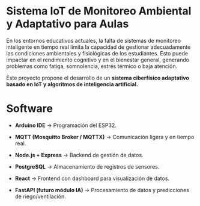 # Sistema IoT de Monitoreo Ambiental y Adaptativo para Aulas

En los entornos educativos actuales, la falta de sistemas de monitoreo inteligente en tiempo real limita la capacidad de gestionar adecuadamente las condiciones ambientales y fisiológicas de los estudiantes. Esto puede impactar en el rendimiento cognitivo y en el bienestar general, generando problemas como fatiga, somnolencia, estrés térmico o baja atención.

Este proyecto propone el desarrollo de un **sistema ciberfísico adaptativo basado en IoT y algoritmos de inteligencia artificial.**


# Software

-   **Arduino IDE** → Programación del ESP32.
    
-   **MQTT (Mosquitto Broker / MQTTX)** → Comunicación ligera y en tiempo real.
    
-   **Node.js + Express** → Backend de gestión de datos.
    
-   **PostgreSQL** → Almacenamiento de registros de sensores.
    
-   **React** → Frontend con dashboard para visualización de datos.
    
-   **FastAPI (futuro módulo IA)** → Procesamiento de datos y predicciones de riego/ventilación.